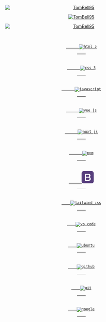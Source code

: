 <p align="center" dir="auto">
  <a target="_blank" rel="noopener noreferrer" href="https://thomasbell.dev/">
    <img 
         src="https://github-readme-stats.vercel.app/api?username=TomBell95&count_private=true&show_icons=true&theme=vue" 
         alt="TomBell95"
         style="max-width: 100%; min-width: 100%;">
  </a>
</p>

<p align="center" dir="auto">
  <a target="_blank" rel="noopener noreferrer" href="https://thomasbell.dev/">
    <img 
         src="https://github-readme-streak-stats.herokuapp.com?user=TomBell95&theme=vue&hide_border=true&date_format=j%20M%5B%20Y%5D" 
         alt="TomBell95" 
         style="max-width: 100%;">
  </a>
</p>

<p align="center" dir="auto">
  <a target="_blank" rel="noopener noreferrer" href="https://thomasbell.dev/">
    <img 
         src="https://github-readme-stats.vercel.app/api/top-langs/?username=TomBell95&layout=compact" 
         alt="TomBell95"
         style="max-width: 100%; min-width: 100%;">
  </a>
</p>

<!-- LANGUAGES -->
<p align="center" dir="auto">
  <code>
    <a 
       target="_blank" 
       rel="noopener noreferrer" href="https://camo.githubusercontent.com/da7acacadecf91d6dc02efcd2be086bb6d78ddff19a1b7a0ab2755a6fda8b1e9/68747470733a2f2f63646e2e6a7364656c6976722e6e65742f67682f64657669636f6e732f64657669636f6e2f69636f6e732f68746d6c352f68746d6c352d6f726967696e616c2e737667">
      <img 
           title="HTML 5" 
           alt="html 5" 
           width="40px" src="https://cdn.jsdelivr.net/gh/devicons/devicon/icons/html5/html5-original.svg" 
           data-canonical-src="https://cdn.jsdelivr.net/gh/devicons/devicon/icons/html5/html5-original.svg" 
           style="max-width: 100%;">
    </a>
  </code>
  
  <code>
    <a 
       target="_blank" 
       rel="noopener noreferrer" href="https://camo.githubusercontent.com/2e496d4bfc6f753ddca87b521ce95c88219f77800212ffa6d4401ad368c82170/68747470733a2f2f63646e2e6a7364656c6976722e6e65742f67682f64657669636f6e732f64657669636f6e2f69636f6e732f637373332f637373332d6f726967696e616c2e737667">
      <img 
           title="CSS 3" 
           alt="css 3" 
           width="40px" src="https://cdn.jsdelivr.net/gh/devicons/devicon/icons/css3/css3-original.svg" 
           data-canonical-src="https://cdn.jsdelivr.net/gh/devicons/devicon/icons/css3/css3-original.svg" 
           style="max-width: 100%;">
    </a>
  </code>
  
  <code>
    <a 
       target="_blank" 
       rel="noopener noreferrer" href="https://camo.githubusercontent.com/442c452cb73752bb1914ce03fce2017056d651a2099696b8594ddf5ccc74825e/68747470733a2f2f63646e2e6a7364656c6976722e6e65742f67682f64657669636f6e732f64657669636f6e2f69636f6e732f6a6176617363726970742f6a6176617363726970742d6f726967696e616c2e737667">
      <img 
           title="JavaScript" 
           alt="javascript" 
           width="40px" src="https://cdn.jsdelivr.net/gh/devicons/devicon/icons/javascript/javascript-original.svg" 
           data-canonical-src="https://cdn.jsdelivr.net/gh/devicons/devicon/icons/javascript/javascript-original.svg" 
           style="max-width: 100%;">
    </a>
  </code>
  
  <code>
    <a 
       target="_blank" 
       rel="noopener noreferrer" href="https://camo.githubusercontent.com/27d0b117da00485c56d69aef0fa310a3f8a07abecc8aa15fa38c8b78526c60ac/68747470733a2f2f63646e2e6a7364656c6976722e6e65742f67682f64657669636f6e732f64657669636f6e2f69636f6e732f72656163742f72656163742d6f726967696e616c2e737667">
      <img 
           title="VueJS" 
           alt="vue js" 
           width="40px" src="https://cdn.jsdelivr.net/gh/devicons/devicon/icons/vue/vue-original.svg" 
           data-canonical-src="https://cdn.jsdelivr.net/gh/devicons/devicon/icons/vue/vue-original.svg" 
           style="max-width: 100%;">
    </a>
  </code>
  
  <code>
    <a 
       target="_blank" 
       rel="noopener noreferrer" href="https://camo.githubusercontent.com/85a3f21551aec9137fd7627cd9b4ce0f7cf844ab80f26e7f091cc3c39d117e2a/68747470733a2f2f63646e2e6a7364656c6976722e6e65742f67682f64657669636f6e732f64657669636f6e2f69636f6e732f6761747362792f6761747362792d6f726967696e616c2e737667">
      <img 
           title="NuxtJS" 
           alt="nuxt js" 
           width="40px" src="https://cdn.jsdelivr.net/gh/devicons/devicon/icons/nuxt/nuxt-original.svg" 
           data-canonical-src="https://cdn.jsdelivr.net/gh/devicons/devicon/icons/nuxt/nuxt-original.svg" 
           style="max-width: 100%;">
    </a>
  </code>
  
  <code>
    <a 
       target="_blank" 
       rel="noopener noreferrer" href="https://camo.githubusercontent.com/adb5a4ad9ef6595b2588c371f02296da3cb3533f4a7387a19f0818501e75f2ea/68747470733a2f2f63646e2e6a7364656c6976722e6e65742f67682f64657669636f6e732f64657669636f6e2f69636f6e732f6e706d2f6e706d2d6f726967696e616c2d776f72646d61726b2e737667">
      <img 
           title="NPM" 
           alt="npm" 
           width="40px" src="https://camo.githubusercontent.com/adb5a4ad9ef6595b2588c371f02296da3cb3533f4a7387a19f0818501e75f2ea/68747470733a2f2f63646e2e6a7364656c6976722e6e65742f67682f64657669636f6e732f64657669636f6e2f69636f6e732f6e706d2f6e706d2d6f726967696e616c2d776f72646d61726b2e737667" data-canonical-src="https://cdn.jsdelivr.net/gh/devicons/devicon/icons/npm/npm-original-wordmark.svg" 
           style="max-width: 100%;">
    </a>
  </code>
  
  <code>
    <a 
       target="_blank" 
       rel="noopener noreferrer" href="https://raw.githubusercontent.com/github/explore/80688e429a7d4ef2fca1e82350fe8e3517d3494d/topics/bootstrap/bootstrap.png">
      <img 
           title="Bootstrap" 
           alt="bootstrap" 
           width="40px" src="https://raw.githubusercontent.com/github/explore/80688e429a7d4ef2fca1e82350fe8e3517d3494d/topics/bootstrap/bootstrap.png" style="max-width: 100%;">
    </a>
  </code>
  
  <code>
    <a target="_blank" rel="noopener noreferrer" href="https://camo.githubusercontent.com/bdedcbc949feefecc3ff98f7e655ee8151b522e2f32196c648620f5366d909d5/68747470733a2f2f63646e2e6a7364656c6976722e6e65742f67682f64657669636f6e732f64657669636f6e2f69636f6e732f7461696c77696e646373732f7461696c77696e646373732d706c61696e2e737667">
    <img 
         title="TailwindCSS" 
         alt="tailwind css" 
         width="40px" src="https://camo.githubusercontent.com/bdedcbc949feefecc3ff98f7e655ee8151b522e2f32196c648620f5366d909d5/68747470733a2f2f63646e2e6a7364656c6976722e6e65742f67682f64657669636f6e732f64657669636f6e2f69636f6e732f7461696c77696e646373732f7461696c77696e646373732d706c61696e2e737667" 
  data-canonical-src="https://cdn.jsdelivr.net/gh/devicons/devicon/icons/tailwindcss/tailwindcss-plain.svg" 
  style="max-width: 100%;">
    </a>
  </code>
  
  <code>
    <a 
       target="_blank" 
       rel="noopener noreferrer" href="https://camo.githubusercontent.com/5fa137d222dde7b69acd22c6572a065ce3656e6ffa1f5e88c1b5c7a935af3cc6/68747470733a2f2f63646e2e6a7364656c6976722e6e65742f67682f64657669636f6e732f64657669636f6e2f69636f6e732f7673636f64652f7673636f64652d6f726967696e616c2e737667">
    <img 
  title="VS Code" 
  alt="vs code" 
         width="40px" src="https://camo.githubusercontent.com/5fa137d222dde7b69acd22c6572a065ce3656e6ffa1f5e88c1b5c7a935af3cc6/68747470733a2f2f63646e2e6a7364656c6976722e6e65742f67682f64657669636f6e732f64657669636f6e2f69636f6e732f7673636f64652f7673636f64652d6f726967696e616c2e737667" 
  data-canonical-src="https://cdn.jsdelivr.net/gh/devicons/devicon/icons/vscode/vscode-original.svg" 
  style="max-width: 100%;">
    </a>
  </code>
  
  <code>
    <a 
       target="_blank" 
       rel="noopener noreferrer" href="https://camo.githubusercontent.com/3e8e4170de9ac8fc3a7bbe397f78556429a19e26dbefe7020d1e8c25c6ace93c/68747470733a2f2f63646e2e6a7364656c6976722e6e65742f67682f64657669636f6e732f64657669636f6e2f69636f6e732f7562756e74752f7562756e74752d706c61696e2e737667">
    <img 
  title="Ubuntu" 
  alt="ubuntu" 
  width="40px" src="https://camo.githubusercontent.com/3e8e4170de9ac8fc3a7bbe397f78556429a19e26dbefe7020d1e8c25c6ace93c/68747470733a2f2f63646e2e6a7364656c6976722e6e65742f67682f64657669636f6e732f64657669636f6e2f69636f6e732f7562756e74752f7562756e74752d706c61696e2e737667" 
  data-canonical-src="https://cdn.jsdelivr.net/gh/devicons/devicon/icons/ubuntu/ubuntu-plain.svg" 
  style="max-width: 100%;">
    </a>
  </code>
  
  <code>
    <a 
       target="_blank" 
       rel="noopener noreferrer" href="https://camo.githubusercontent.com/6c8e86dfc77346d4388b8e064db73017a210f18e2cd18e74779ea34f2d630f4a/68747470733a2f2f63646e2e6a7364656c6976722e6e65742f67682f64657669636f6e732f64657669636f6e2f69636f6e732f6769746875622f6769746875622d6f726967696e616c2e737667">
    <img 
  title="GitHub" 
  alt="github" 
  width="40px" src="https://camo.githubusercontent.com/6c8e86dfc77346d4388b8e064db73017a210f18e2cd18e74779ea34f2d630f4a/68747470733a2f2f63646e2e6a7364656c6976722e6e65742f67682f64657669636f6e732f64657669636f6e2f69636f6e732f6769746875622f6769746875622d6f726967696e616c2e737667" 
  data-canonical-src="https://cdn.jsdelivr.net/gh/devicons/devicon/icons/github/github-original.svg" 
  style="max-width: 100%;">
    </a>
  </code>
  
  <code>
    <a 
       target="_blank" 
       rel="noopener noreferrer" href="https://camo.githubusercontent.com/dc9e7e657b4cd5ba7d819d1a9ce61434bd0ddbb94287d7476b186bd783b62279/68747470733a2f2f63646e2e6a7364656c6976722e6e65742f67682f64657669636f6e732f64657669636f6e2f69636f6e732f6769742f6769742d6f726967696e616c2e737667">
    <img 
  title="Git" 
  alt="git" 
  width="40px" src="https://camo.githubusercontent.com/dc9e7e657b4cd5ba7d819d1a9ce61434bd0ddbb94287d7476b186bd783b62279/68747470733a2f2f63646e2e6a7364656c6976722e6e65742f67682f64657669636f6e732f64657669636f6e2f69636f6e732f6769742f6769742d6f726967696e616c2e737667" 
  data-canonical-src="https://cdn.jsdelivr.net/gh/devicons/devicon/icons/git/git-original.svg" style="max-width: 100%;">
    </a>
  </code>
  
  <code>
    <a 
       target="_blank" rel="noopener noreferrer" href="https://camo.githubusercontent.com/8dfd71f17b988b42619e0e64130b302adebb81b6c95e34ac1393b2fa27619837/68747470733a2f2f63646e2e6a7364656c6976722e6e65742f67682f64657669636f6e732f64657669636f6e2f69636f6e732f676f6f676c652f676f6f676c652d6f726967696e616c2e737667">
    <img title="Google" 
         alt="google" 
         width="40px" src="https://camo.githubusercontent.com/8dfd71f17b988b42619e0e64130b302adebb81b6c95e34ac1393b2fa27619837/68747470733a2f2f63646e2e6a7364656c6976722e6e65742f67682f64657669636f6e732f64657669636f6e2f69636f6e732f676f6f676c652f676f6f676c652d6f726967696e616c2e737667" 
  data-canonical-src="https://cdn.jsdelivr.net/gh/devicons/devicon/icons/google/google-original.svg" 
  style="max-width: 100%;">
    </a>
  </code>
</p>
